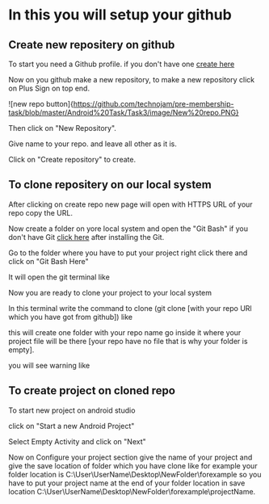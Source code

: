 # In this you will setup your github

## Create new repositery on github

To start you need a Github profile. if you don't have one [create here](https://github.com/join?source=header-home)

Now on you github make a new repository, to make a new repository click on Plus Sign on top end.

![new repo button]{<https://github.com/technojam/pre-membership-task/blob/master/Android%20Task/Task3/image/New%20repo.PNG}>

Then click on "New Repository".

Give name to your repo. and leave all other as it is.

Click on "Create repository" to create.

## To clone repositery on our local system

After clicking on create repo new page will open with HTTPS URL of your repo copy the URL.

Now create a folder on yore local system and open the "Git Bash" if you don't have Git [click here](https://git-scm.com/downloads)
after installing the Git.

Go to the folder where you have to put your project right click there and click on "Git Bash Here"

It will open the git terminal like

Now you are ready to clone your project to your local system

In this terminal write the command to clone (git clone [with your repo URl which you have got from github]) like

this will create one folder with your repo name go inside it where your project file will be there
[your repo have no file that is why your folder is empty].

you will see warning like

## To create project on cloned repo

To start new project on android studio

click on "Start a new Android Project"

Select Empty Activity and click on "Next"

Now on Configure your project section give the name of your project and give the save location of folder which you have clone like
for example your folder location is C:\User\UserName\Desktop\NewFolder\forexample
so you have to put your project name at the end of your folder location in save location C:\User\UserName\Desktop\NewFolder\forexample\projectName.
